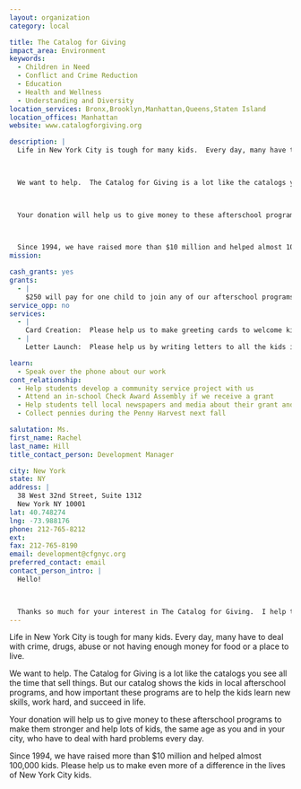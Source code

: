```yaml
---
layout: organization
category: local

title: The Catalog for Giving
impact_area: Environment
keywords: 
  - Children in Need
  - Conflict and Crime Reduction
  - Education
  - Health and Wellness
  - Understanding and Diversity
location_services: Bronx,Brooklyn,Manhattan,Queens,Staten Island
location_offices: Manhattan
website: www.catalogforgiving.org

description: |
  Life in New York City is tough for many kids.  Every day, many have to deal with crime, drugs, abuse or not having enough money for food or a place to live.

  

  We want to help.  The Catalog for Giving is a lot like the catalogs you see all the time that sell things.  But our catalog shows the kids in local afterschool programs, and how important these programs are to help the kids learn new skills, work hard, and succeed in life.

  

  Your donation will help us to give money to these afterschool programs to make them stronger and help lots of kids, the same age as you and in your city, who have to deal with hard problems every day.

  

  Since 1994, we have raised more than $10 million and helped almost 100,000 kids.  Please help us to make even more of a difference in the lives of New York City kids.
mission: 

cash_grants: yes
grants: 
  - |
    $250 will pay for one child to join any of our afterschool programs.  The ten programs involve sports, arts, writing, farming and many more fun activities, while teaching important lessons that will help the kids to succeed.
service_opp: no
services: 
  - |
    Card Creation:  Please help us to make greeting cards to welcome kids that are new to our afterschool programs each year.  We would also like to create cards to congratulate kids who graduate from the programs or reach big goals like making the honor roll or getting into college.  This will make the kids very happy, and encourage them to keep doing well.
  - |
    Letter Launch:  Please help us by writing letters to all the kids in your school, your families, and people in your community to tell them about the important work that The Catalog is doing, and why you support us.  This will help us to teach many more people about our work, and help to raise more money for the kids in the programs.

learn: 
  - Speak over the phone about our work
cont_relationship: 
  - Help students develop a community service project with us
  - Attend an in-school Check Award Assembly if we receive a grant
  - Help students tell local newspapers and media about their grant and/or project with us
  - Collect pennies during the Penny Harvest next fall

salutation: Ms.
first_name: Rachel
last_name: Hill
title_contact_person: Development Manager

city: New York
state: NY
address: |
  38 West 32nd Street, Suite 1312  
  New York NY 10001
lat: 40.748274
lng: -73.988176
phone: 212-765-8212
ext: 
fax: 212-765-8190
email: development@cfgnyc.org
preferred_contact: email
contact_person_intro: |
  Hello!

  

  Thanks so much for your interest in The Catalog for Giving.  I help the organization with raising money and holding special events each year.  I've been with this charity for almost a year, and we have not worked with any Common Cents schools yet.  We would love to work with you!  Please contact me with any questions you have.
---
```

Life in New York City is tough for many kids.  Every day, many have to deal with crime, drugs, abuse or not having enough money for food or a place to live.



We want to help.  The Catalog for Giving is a lot like the catalogs you see all the time that sell things.  But our catalog shows the kids in local afterschool programs, and how important these programs are to help the kids learn new skills, work hard, and succeed in life.



Your donation will help us to give money to these afterschool programs to make them stronger and help lots of kids, the same age as you and in your city, who have to deal with hard problems every day.



Since 1994, we have raised more than $10 million and helped almost 100,000 kids.  Please help us to make even more of a difference in the lives of New York City kids.